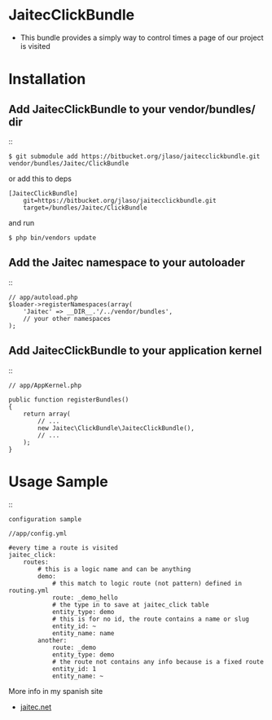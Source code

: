 JaitecClickBundle
=================

- This bundle provides a simply way to control times a page of our project is visited


Installation
============

Add JaitecClickBundle to your vendor/bundles/ dir
------------------------------------------

::

    $ git submodule add https://bitbucket.org/jlaso/jaitecclickbundle.git vendor/bundles/Jaitec/ClickBundle

or add this to deps

    [JaitecClickBundle]    
        git=https://bitbucket.org/jlaso/jaitecclickbundle.git
        target=/bundles/Jaitec/ClickBundle


and run 

    $ php bin/vendors update

Add the Jaitec namespace to your autoloader
-------------------------------------------

::

    // app/autoload.php
    $loader->registerNamespaces(array(
        'Jaitec' => __DIR__.'/../vendor/bundles',
        // your other namespaces
    );

Add JaitecClickBundle to your application kernel
------------------------------------------

::

    // app/AppKernel.php

    public function registerBundles()
    {
        return array(
            // ...
            new Jaitec\ClickBundle\JaitecClickBundle(),
            // ...
        );
    }



Usage Sample
==========
::

    configuration sample

    //app/config.yml

    #every time a route is visited
    jaitec_click:
        routes:
            # this is a logic name and can be anything
            demo:
                # this match to logic route (not pattern) defined in routing.yml
                route: _demo_hello
                # the type in to save at jaitec_click table
                entity_type: demo
                # this is for no id, the route contains a name or slug
                entity_id: ~
                entity_name: name
            another:
                route: _demo
                entity_type: demo
                # the route not contains any info because is a fixed route
                entity_id: 1
                entity_name: ~



More info in my spanish site

- [jaitec.net][1]


[1]: http://jaitec.net/blog/control-simple-de-las-paginas-visitadas-en-tu-sitio-symfony2/